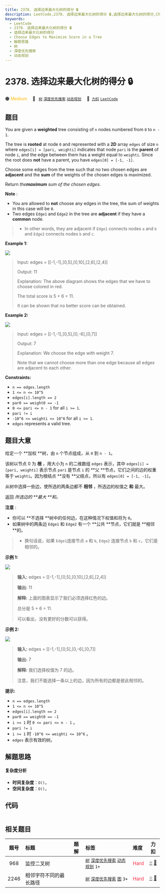 ```yaml
---
title: 2378. 选择边来最大化树的得分 🔒
description: LeetCode,2378. 选择边来最大化树的得分 🔒,选择边来最大化树的得分,Choose Edges to Maximize Score in a Tree,解题思路,树,深度优先搜索,动态规划
keywords:
  - LeetCode
  - 2378. 选择边来最大化树的得分 🔒
  - 选择边来最大化树的得分
  - Choose Edges to Maximize Score in a Tree
  - 解题思路
  - 树
  - 深度优先搜索
  - 动态规划
---
```


# 2378. 选择边来最大化树的得分 🔒

🟠 <font color=#ffb800>Medium</font>&emsp; 🔖&ensp; [`树`](/tag/tree.md) [`深度优先搜索`](/tag/depth-first-search.md) [`动态规划`](/tag/dynamic-programming.md)&emsp; 🔗&ensp;[`力扣`](https://leetcode.cn/problems/choose-edges-to-maximize-score-in-a-tree) [`LeetCode`](https://leetcode.com/problems/choose-edges-to-maximize-score-in-a-tree)

## 题目

You are given a **weighted** tree consisting of `n` nodes numbered from `0` to
`n - 1`.

The tree is **rooted** at node `0` and represented with a **2D** array `edges`
of size `n` where `edges[i] = [pari, weighti]` indicates that node `pari` is
the **parent** of node `i`, and the edge between them has a weight equal to
`weighti`. Since the root does **not** have a parent, you have `edges[0] =
[-1, -1]`.

Choose some edges from the tree such that no two chosen edges are **adjacent**
and the **sum** of the weights of the chosen edges is maximized.

Return _the**maximum** sum of the chosen edges_.

**Note** :

  * You are allowed to **not** choose any edges in the tree, the sum of weights in this case will be `0`.
  * Two edges `Edge1` and `Edge2` in the tree are **adjacent** if they have a **common** node. 
> 
> * In other words, they are adjacent if `Edge1` connects nodes `a` and `b` and `Edge2` connects nodes `b` and `c`.



**Example 1:**

![](https://fastly.jsdelivr.net/gh/doocs/leetcode@main/solution/2300-2399/2378.Choose%20Edges%20to%20Maximize%20Score%20in%20a%20Tree/images/treedrawio.png)

> Input: edges = [[-1,-1],[0,5],[0,10],[2,6],[2,4]]
> 
> Output: 11
> 
> Explanation: The above diagram shows the edges that we have to choose colored in red.
> 
> The total score is 5 + 6 = 11.
> 
> It can be shown that no better score can be obtained.

**Example 2:**

![](https://fastly.jsdelivr.net/gh/doocs/leetcode@main/solution/2300-2399/2378.Choose%20Edges%20to%20Maximize%20Score%20in%20a%20Tree/images/treee1293712983719827.png)

> Input: edges = [[-1,-1],[0,5],[0,-6],[0,7]]
> 
> Output: 7
> 
> Explanation: We choose the edge with weight 7.
> 
> Note that we cannot choose more than one edge because all edges are adjacent to each other.

**Constraints:**

  * `n == edges.length`
  * `1 <= n <= 10^5`
  * `edges[i].length == 2`
  * `par0 == weight0 == -1`
  * `0 <= pari <= n - 1` for all `i >= 1`.
  * `pari != i`
  * `-10^6 <= weighti <= 10^6` for all `i >= 1`.
  * `edges` represents a valid tree.


## 题目大意

给定一个 **加权  **树，由 `n` 个节点组成，从 `0` 到 `n - 1`。

该树以节点 0 为 **根** ，用大小为 `n` 的二维数组 `edges` 表示，其中 `edges[i] = [pari, weighti]`
表示节点 `pari` 是节点 `i` 的 **父  **节点，它们之间的边的权重等于 `weighti`。因为根结点 **没有  **父结点，所以有
`edges[0] = [-1, -1]`。

从树中选择一些边，使所选的两条边都不 **相邻** ，所选边的权值之 **和** 最大。



返回 _所选边的  **最大  **和。_

**注意** :

  * 你可以 **不选择  **树中的任何边，在这种情况下权值和将为 `0`。
  * 如果树中的两条边 `Edge1` 和 `Edge2` 有一个 **公共  **节点，它们就是 **相邻  **的。 
> 
> * 换句话说，如果 `Edge1`连接节点 `a` 和 `b`, `Edge2` 连接节点 `b` 和 `c`，它们是相邻的。



**示例 1:**

![](https://fastly.jsdelivr.net/gh/doocs/leetcode@main/solution/2300-2399/2378.Choose%20Edges%20to%20Maximize%20Score%20in%20a%20Tree/images/treedrawio.png)

> 
> 
> 
> 
> 
> **输入:** edges = [[-1,-1],[0,5],[0,10],[2,6],[2,4]]
> 
> **输出:** 11
> 
> **解释:** 上面的图表显示了我们必须选择红色的边。
> 
> 总分是 5 + 6 = 11.
> 
> 可以看出，没有更好的分数可以获得。
> 
> 

**示例 2:**

![](https://fastly.jsdelivr.net/gh/doocs/leetcode@main/solution/2300-2399/2378.Choose%20Edges%20to%20Maximize%20Score%20in%20a%20Tree/images/treee1293712983719827.png)

> 
> 
> 
> 
> 
> **输入:** edges = [[-1,-1],[0,5],[0,-6],[0,7]]
> 
> **输出:** 7
> 
> **解释:** 我们选择权值为 7 的边。
> 
> 注意，我们不能选择一条以上的边，因为所有的边都是彼此相邻的。
> 
> 



**提示:**

  * `n == edges.length`
  * `1 <= n <= 10^5`
  * `edges[i].length == 2`
  * `par0 == weight0 == -1`
  * `i >= 1` 时 `0 <= pari <= n - 1` 。
  * `pari != i`
  * `i >= 1` 时 `-10^6 <= weighti <= 10^6` 。
  * `edges` 表示有效的树。


## 解题思路

#### 复杂度分析

- **时间复杂度**：`O()`，
- **空间复杂度**：`O()`，

## 代码

```javascript

```

## 相关题目

<!-- prettier-ignore -->
| 题号 | 标题 | 题解 | 标签 | 难度 | 力扣 |
| :------: | :------ | :------: | :------ | :------ | :------: |
| 968 | 监控二叉树 |  |  [`树`](/tag/tree.md) [`深度优先搜索`](/tag/depth-first-search.md) [`动态规划`](/tag/dynamic-programming.md) `1+` | <font color=#ff334b>Hard</font> | [🀄️](https://leetcode.cn/problems/binary-tree-cameras) [🔗](https://leetcode.com/problems/binary-tree-cameras) |
| 2246 | 相邻字符不同的最长路径 |  |  [`树`](/tag/tree.md) [`深度优先搜索`](/tag/depth-first-search.md) [`图`](/tag/graph.md) `3+` | <font color=#ff334b>Hard</font> | [🀄️](https://leetcode.cn/problems/longest-path-with-different-adjacent-characters) [🔗](https://leetcode.com/problems/longest-path-with-different-adjacent-characters) |